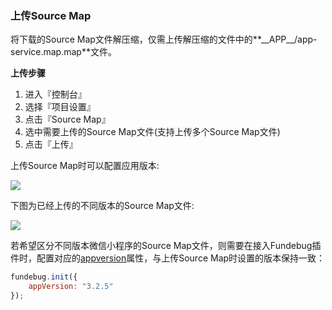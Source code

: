 ### 上传Source Map

将下载的Source Map文件解压缩，仅需上传解压缩的文件中的**\_\_APP\_\_/app-service.map.map**文件。

**上传步骤**

1. 进入『控制台』
2. 选择『项目设置』
3. 点击『Source Map』
4. 选中需要上传的Source Map文件(支持上传多个Source Map文件)
5. 点击『上传』


上传Source Map时可以配置应用版本:

![](https://image.fundebug.com/2019-08-24-upload-source-map.png)

下图为已经上传的不同版本的Source Map文件:

![](https://image.fundebug.com/2019-08-24-source-map-files.png)

若希望区分不同版本微信小程序的Source Map文件，则需要在接入Fundebug插件时，配置对应的[appversion](https://docs.fundebug.com/notifier/wxjs/customize/appversion.html)属性，与上传Source Map时设置的版本保持一致：

```javascript
fundebug.init({
    appVersion: "3.2.5"
});
```
